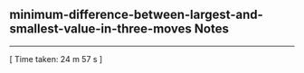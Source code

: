 <h2>minimum-difference-between-largest-and-smallest-value-in-three-moves Notes</h2><hr>[ Time taken: 24 m 57 s ]
